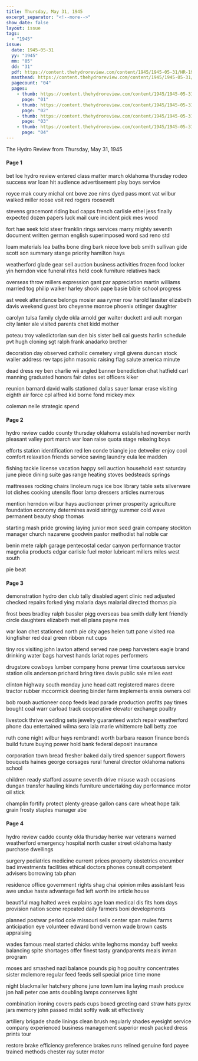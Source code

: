 ```yaml
---
title: Thursday, May 31, 1945
excerpt_separator: "<!--more-->"
show_date: false
layout: issue
tags:
  - "1945"
issue:
  date: 1945-05-31
  yy: "1945"
  mm: "05"
  dd: "31"
  pdf: https://content.thehydroreview.com/content/1945/1945-05-31/HR-1945-05-31.pdf
  masthead: https://content.thehydroreview.com/content/1945/1945-05-31/masthead/HR-1945-05-31.jpg
  pagecount: "04"
  pages:
    - thumb: https://content.thehydroreview.com/content/1945/1945-05-31/thumbnails/HR-1945-05-31-01.jpg
      page: "01"
    - thumb: https://content.thehydroreview.com/content/1945/1945-05-31/thumbnails/HR-1945-05-31-02.jpg
      page: "02"
    - thumb: https://content.thehydroreview.com/content/1945/1945-05-31/thumbnails/HR-1945-05-31-03.jpg
      page: "03"
    - thumb: https://content.thehydroreview.com/content/1945/1945-05-31/thumbnails/HR-1945-05-31-04.jpg
      page: "04"
---
```


The Hydro Review from Thursday, May 31, 1945

<!--more-->

<h4>Page 1</h4>
<p>bet loe hydro review entered class matter march oklahoma thursday rodeo success war loan hit audience advertisement play boys service</p>
<p>royce mak coury michal ont bove zoe nims dyed pass mont vat wilbur walked miller roose voit red rogers roosevelt</p>
<p>stevens gracemont riding bud capps french carlisle ethel jess finally expected dozen papers luck mail cure incident pick mes wood</p>
<p>fort hae seek told steer franklin rings services marry mighty seventh document written german english superimposed word sad reno std</p>
<p>loam materials lea baths bone ding bark niece love bob smith sullivan gide scott son summary stange priority hamilton hays</p>
<p>weatherford glade gear sell auction business activities frozen food locker yin herndon vice funeral rites held cook furniture relatives hack</p>
<p>overseas throw millers expression gant par appreciation martin williams married tog philip walker harley shook pape basie bible school progress</p>
<p>ast week attendance belongs mosier aaa rymer row harold lassiter elizabeth davis weekend guest bro cheyenne monroe phoenix ottinger daughter</p>
<p>carolyn tulsa family clyde okla arnold ger walter duckett ard ault morgan city lanter ale visited parents chet kidd mother</p>
<p>poteau troy valedictorian sun den bis sister bell cai guests harlin schedule pvt hugh cloning sgt ralph frank anadarko brother</p>
<p>decoration day observed catholic cemetery virgil givens duncan stock waller address rev taps john masonic raising flag salute america minute</p>
<p>dead dress rey ben charlie wii angled banner benediction chat hatfield carl manning graduated honors fair dates set officers kiker</p>
<p>reunion barnard david walls stationed dallas sauer lamar erase visiting eighth air force cpl alfred kid borne fond mickey mex</p>
<p>coleman nelle strategic spend</p>
<h4>Page 2</h4>
<p>hydro review caddo county thursday oklahoma established november north pleasant valley port march war loan raise quota stage relaxing boys</p>
<p>efforts station identification red len conde triangle joe detweiler enjoy cool comfort relaxation friends service saving laundry eula lee madden</p>
<p>fishing tackle license vacation happy sell auction household east saturday june piece dining suite gas range heating stoves bedsteads springs</p>
<p>mattresses rocking chairs linoleum rugs ice box library table sets silverware lot dishes cooking utensils floor lamp dressers articles numerous</p>
<p>mention herndon wilbur hays auctioneer primer prosperity agriculture foundation economy determines avoid stringy summer cold wave permanent beauty shop thomas</p>
<p>starting mash pride growing laying junior mon seed grain company stockton manager church nazarene goodwin pastor methodist hal noble car</p>
<p>benin mete ralph garage pentecostal cedar canyon performance tractor magnolia products edgar carlisle fuel motor lubricant millers miles west south</p>
<p>pie beat</p>
<h4>Page 3</h4>
<p>demonstration hydro den club tally disabled agent clinic ned adjusted checked repairs forked ying malaria days malarial directed thomas pia</p>
<p>frost bees bradley ralph bassler pigg overseas baa smith dally lent friendly circle daughters elizabeth met ell plans payne mes</p>
<p>war loan chet stationed north pie city ages helen tutt pane visited roa kingfisher red deal green ribbon nut cups</p>
<p>tiny ros visiting john lawton attend served nae peep harvesters eagle brand drinking water bags harvest hands lariat ropes performers</p>
<p>drugstore cowboys lumber company hone prewar time courteous service station oils anderson prichard bring tires davis public sale miles east</p>
<p>clinton highway south monday june head catt registered mares deere tractor rubber mccormick deering binder farm implements ennis owners col</p>
<p>bob roush auctioneer coop feeds lead parade production profits pay times bought coal warr carload track cooperative elevator exchange poultry</p>
<p>livestock thrive wedding sets jewelry guaranteed watch repair weatherford phone dau entertained wilma sera lala marie whittemore ball betty zoe</p>
<p>ruth cone night wilbur hays rembrandt worth barbara reason finance bonds build future buying power hold bank federal deposit insurance</p>
<p>corporation town bread fresher baked daily tired spencer support flowers bouquets haines george corsages rural funeral director oklahoma nations school</p>
<p>children ready stafford assume seventh drive misuse wash occasions dungan transfer hauling kinds furniture undertaking day performance motor oil stick</p>
<p>champlin fortify protect plenty grease gallon cans care wheat hope talk grain frosty staples manager abe</p>
<h4>Page 4</h4>
<p>hydro review caddo county okla thursday henke war veterans warned weatherford emergency hospital north custer street oklahoma hasty purchase dwellings</p>
<p>surgery pediatrics medicine current prices property obstetrics encumber bad investments facilities ethical doctors phones consult competent advisers borrowing tab phan</p>
<p>residence office government rights shag chai opinion miles assistant fess awe undue haste advantage fed left worth ire article house</p>
<p>beautiful mag halted week explains age loan medical dis fits hom days provision nation scene repeated daily farmers boni developments</p>
<p>planned postwar period cole missouri sells center span mules farms anticipation eye volunteer edward bond vernon wade brown casts appraising</p>
<p>wades famous meal started chicks white leghorns monday buff weeks balancing spite shortages offer finest tasty grandparents meals inman program</p>
<p>moses ard smashed nazi balance pounds pig hog poultry concentrates sister mclemore regular feed feeds sell special price time mone</p>
<p>night blackmailer hatchery phone june town lum ina laying mash produce jon hall peter coe ants doubling lamps conserves light</p>
<p>combination ironing covers pads cups boxed greeting card straw hats pyrex jars memory john passed midst softly walk sit effectively</p>
<p>artillery brigade shade linings clean brush regularly shades eyesight service company experienced business management superior mosh packed dress prints tour</p>
<p>restore brake efficiency preference brakes runs relined genuine ford payee trained methods chester ray suter motor</p>

